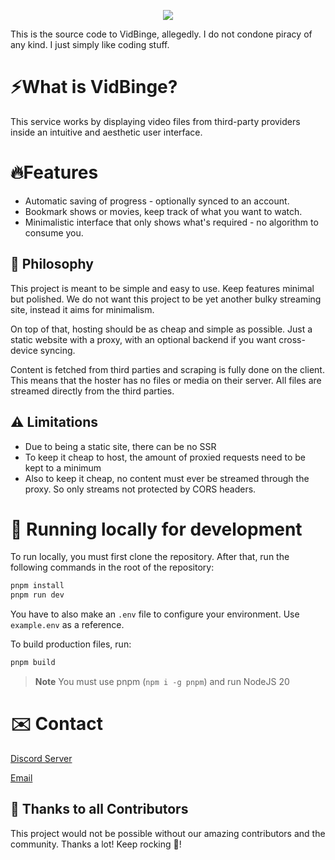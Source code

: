 <p align="center">
  <img src="https://skillicons.dev/icons?i=react,vite,ts" />
</p>

This is the source code to VidBinge, allegedly. I do not condone piracy of any kind. I just simply like coding stuff.

# ⚡What is VidBinge?

This service works by displaying video files from third-party providers inside an intuitive and aesthetic user interface.

# 🔥Features

- Automatic saving of progress - optionally synced to an account.
- Bookmark shows or movies, keep track of what you want to watch.
- Minimalistic interface that only shows what's required - no algorithm to consume you.

## 🍄 Philosophy

This project is meant to be simple and easy to use. Keep features minimal but polished.
We do not want this project to be yet another bulky streaming site, instead it aims for minimalism.

On top of that, hosting should be as cheap and simple as possible. Just a static website with a proxy, with an optional backend if you want cross-device syncing.

Content is fetched from third parties and scraping is fully done on the client. This means that the hoster has no files or media on their server. All files are streamed directly from the third parties.

## ⚠️ Limitations

- Due to being a static site, there can be no SSR
- To keep it cheap to host, the amount of proxied requests need to be kept to a minimum
- Also to keep it cheap, no content must ever be streamed through the proxy. So only streams not protected by CORS headers.

# 🧬 Running locally for development

To run locally, you must first clone the repository. After that, run the following commands in the root of the repository:

```bash
pnpm install
pnpm run dev
```

You have to also make an `.env` file to configure your environment. Use `example.env` as a reference.

To build production files, run:

```bash
pnpm build
```

> **Note**
> You must use pnpm (`npm i -g pnpm`) and run NodeJS 20

# ✉️ Contact

[Discord Server](https://discord.gg/4jzBvV8E5r)

[Email](mailto:josh@vidbinge.com)

## 🤝 Thanks to all Contributors

This project would not be possible without our amazing contributors and the community. Thanks a lot! Keep rocking 🍻!